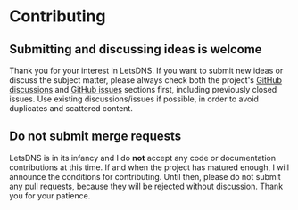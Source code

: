 # Contributing

## Submitting and discussing ideas is welcome

Thank you for your interest in LetsDNS. If you want to submit new ideas or discuss the subject matter, please always
check both the project's [GitHub discussions](https://github.com/LetsDNS/letsdns/discussions) and
[GitHub issues](https://github.com/LetsDNS/letsdns/issues) sections first, including previously closed issues. Use
existing discussions/issues if possible, in order to avoid duplicates and scattered content.

## Do not submit merge requests

LetsDNS is in its infancy and I do **not** accept any code or documentation contributions at this time. If and when the
project has matured enough, I will announce the conditions for contributing. Until then, please do not submit any pull
requests, because they will be rejected without discussion. Thank you for your patience.
